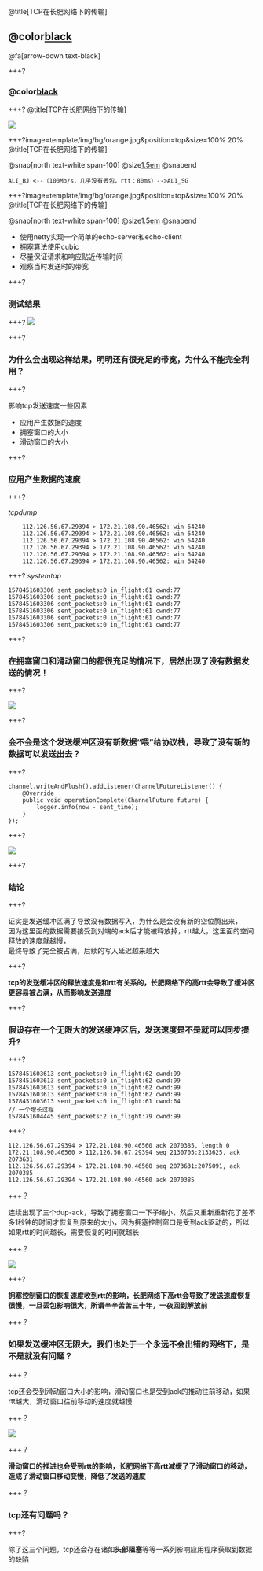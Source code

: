 @title[TCP在长肥网络下的传输]

## @color[black](TCP在长肥网络下的传输)

@fa[arrow-down text-black]


+++?
### @color[black](一张网上流传的图)

+++?
@title[TCP在长肥网络下的传输]

![](https://s2.ax1x.com/2020/01/16/lvyKfS.png)

+++?image=template/img/bg/orange.jpg&position=top&size=100% 20%
@title[TCP在长肥网络下的传输]

@snap[north text-white span-100]
@size[1.5em](测试的拓扑结构)
@snapend

```
ALI_BJ <--（100Mb/s，几乎没有丢包，rtt：80ms）-->ALI_SG
```

+++?image=template/img/bg/orange.jpg&position=top&size=100% 20%
@title[TCP在长肥网络下的传输]

@snap[north text-white span-100]
@size[1.5em](测试场景)
@snapend

- 使用netty实现一个简单的echo-server和echo-client
- 拥塞算法使用cubic
- 尽量保证请求和响应贴近传输时间
- 观察当时发送时的带宽

+++?
### 测试结果

+++?
![](https://s2.ax1x.com/2020/01/16/lvWqNn.png)

+++?

### 为什么会出现这样结果，明明还有很充足的带宽，为什么不能完全利用？

+++? 

影响tcp发送速度一些因素
- 应用产生数据的速度
- 拥塞窗口的大小
- 滑动窗口的大小

+++?

### 应用产生数据的速度

+++?

*tcpdump*
```
    112.126.56.67.29394 > 172.21.108.90.46562: win 64240
    112.126.56.67.29394 > 172.21.108.90.46562: win 64240
    112.126.56.67.29394 > 172.21.108.90.46562: win 64240
    112.126.56.67.29394 > 172.21.108.90.46562: win 64240
    112.126.56.67.29394 > 172.21.108.90.46562: win 64240
    112.126.56.67.29394 > 172.21.108.90.46562: win 64240
```

+++?
*systemtap*
```
1578451603306 sent_packets:0 in_flight:61 cwnd:77
1578451603306 sent_packets:0 in_flight:61 cwnd:77
1578451603306 sent_packets:0 in_flight:61 cwnd:77
1578451603306 sent_packets:0 in_flight:61 cwnd:77
1578451603306 sent_packets:0 in_flight:61 cwnd:77
1578451603306 sent_packets:0 in_flight:61 cwnd:77
```

+++?

### 在拥塞窗口和滑动窗口的都很充足的情况下，居然出现了没有数据发送的情况！

+++?

![](https://s2.ax1x.com/2020/01/16/lv7ITU.png)

+++?
### 会不会是这个发送缓冲区没有新数据“喂”给协议栈，导致了没有新的数据可以发送出去？

+++?

```
channel.writeAndFlush().addListener(ChannelFutureListener() {
	@Override
	public void operationComplete(ChannelFuture future) {
		logger.info(now - sent_time);
	}
});
```

+++?

![](https://s2.ax1x.com/2020/01/17/lxzaJx.png)

+++?
### 结论

+++?

证实是发送缓冲区满了导致没有数据写入，为什么是会没有新的空位腾出来，<br>
因为这里面的数据需要接受到对端的ack后才能被释放掉，rtt越大，这里面的空间释放的速度就越慢，<br>
最终导致了完全被占满，后续的写入延迟越来越大

+++?

**tcp的发送缓冲区的释放速度是和rtt有关系的，长肥网络下的高rtt会导致了缓冲区更容易被占满，从而影响发送速度**

+++?
### 假设存在一个无限大的发送缓冲区后，发送速度是不是就可以同步提升?

+++?
```
1578451603613 sent_packets:0 in_flight:62 cwnd:99
1578451603613 sent_packets:0 in_flight:62 cwnd:99
1578451603613 sent_packets:0 in_flight:62 cwnd:99
1578451603613 sent_packets:0 in_flight:62 cwnd:99
1578451603613 sent_packets:0 in_flight:61 cwnd:64
// 一个增长过程
1578451604445 sent_packets:2 in_flight:79 cwnd:99

```

+++?
```
112.126.56.67.29394 > 172.21.108.90.46560 ack 2070385, length 0
172.21.108.90.46560 > 112.126.56.67.29394 seq 2130705:2133625, ack 2073631
112.126.56.67.29394 > 172.21.108.90.46560 seq 2073631:2075091, ack 2070385
112.126.56.67.29394 > 172.21.108.90.46560 ack 2070385
```

+++？

连续出现了三个dup-ack，导致了拥塞窗口一下子缩小，然后又重新重新花了差不多1秒钟的时间才恢复到原来的大小，因为拥塞控制窗口是受到ack驱动的，所以如果rtt的时间越长，需要恢复的时间就越长

+++？
 
![](https://coolshell.cn/wp-content/uploads/2014/05/tcp.fr_-900x315.jpg)

+++?

**拥塞控制窗口的恢复速度收到rtt的影响，长肥网络下高rtt会导致了发送速度恢复很慢，一旦丢包影响很大，所谓辛辛苦苦三十年，一夜回到解放前**

+++？

### 如果发送缓冲区无限大，我们也处于一个永远不会出错的网络下，是不是就没有问题？

+++？

tcp还会受到滑动窗口大小的影响，滑动窗口也是受到ack的推动往前移动，如果rtt越大，滑动窗口往前移动的速度就越慢

+++？

![](https://coolshell.cn/wp-content/uploads/2014/05/tcpswslide.png)

+++？

**滑动窗口的推进也会受到rtt的影响，长肥网络下高rtt减缓了了滑动窗口的移动，造成了滑动窗口移动变慢，降低了发送的速度**

+++？

### tcp还有问题吗？

+++?

除了这三个问题，tcp还会存在诸如**头部阻塞**等等一系列影响应用程序获取到数据的缺陷